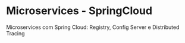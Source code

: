 # Microservices - SpringCloud
Microservices com Spring Cloud: Registry, Config Server e Distributed Tracing

